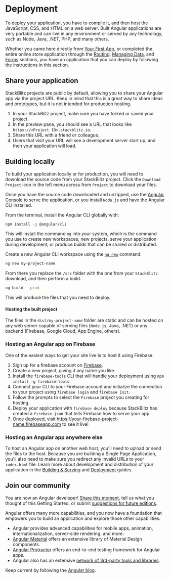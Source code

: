 # Deployment


To deploy your application, you have to compile it, and then host the JavaScript, CSS, and HTML on a web server. Built Angular applications are very portable and can live in any environment or served by any technology, such as Node, Java, .NET, PHP, and many others.

<div class="alert is-helpful">


Whether you came here directly from [Your First App](start "Getting Started: Your First App"), or completed the entire online store application through the [Routing](start/routing "Getting Started: Routing"), [Managing Data](start/data "Getting Started: Managing Data"), and [Forms](start/forms "Getting Started: Forms") sections, you have an application that you can deploy by following the instructions in this section. 


</div>



## Share your application

StackBlitz projects are public by default, allowing you to share your Angular app via the project URL. Keep in mind that this is a great way to share ideas and prototypes, but it is not intended for production hosting.

1. In your StackBlitz project, make sure you have forked or saved your project.
1. In the preview pane, you should see a URL that looks like `https://<Project ID>.stackblitz.io`.
1. Share this URL with a friend or colleague.
1. Users that visit your URL will see a development server start up, and then your application will load.

## Building locally

To build your application locally or for production, you will need to download the source code from your StackBlitz project. Click the `Download Project` icon in the left menu across from `Project` to download your files.

Once you have the source code downloaded and unzipped, use the [Angular Console](https://angularconsole.com "Angular Console web site") to serve the application, or you install `Node.js` and have the Angular CLI installed.

From the terminal, install the Angular CLI globally with:

```sh
npm install -g @angular/cli
```

This will install the command `ng` into your system, which is the command you use to create new workspaces, new projects, serve your application during development, or produce builds that can be shared or distributed.

Create a new Angular CLI workspace using the [`ng new`](cli/new "CLI ng new command reference") command:

```sh
ng new my-project-name
```

From there you replace the `/src` folder with the one from your `StackBlitz` download, and then perform a build.

```sh
ng build --prod
```

This will produce the files that you need to deploy.

#### Hosting the built project

The files in the `dist/my-project-name` folder are static and can be hosted on any web server capable of serving files (`Node.js`, Java, .NET) or any backend (Firebase, Google Cloud, App Engine, others).

### Hosting an Angular app on Firebase

One of the easiest ways to get your site live is to host it using Firebase.

1. Sign up for a firebase account on [Firebase](https://firebase.google.com/ "Firebase web site").
1. Create a new project, giving it any name you like.
1. Install the `firebase-tools` CLI that will handle your deployment using `npm install -g firebase-tools`.
1. Connect your CLI to your Firebase account and initialize the connection to your project using `firebase login` and `firebase init`.
1. Follow the prompts to select the `Firebase` project you creating for hosting.
1. Deploy your application with `firebase deploy` because StackBlitz has created a `firebase.json` that tells Firebase how to serve your app.
1. Once deployed, visit https://your-firebase-project-name.firebaseapp.com to see it live!

### Hosting an Angular app anywhere else

To host an Angular app on another web host, you'll need to upload or send the files to the host. 
Because you are building a Single Page Application, you'll also need to make sure you redirect any invalid URLs to your `index.html` file. 
Learn more about development and distribution of your application in the [Building & Serving](guide/build "Building and Serving Angular Apps") and [Deployment](guide/deployment "Deployment guide") guides.

## Join our community

You are now an Angular developer! [Share this moment](https://twitter.com/intent/tweet?url=https://angular.io/start&text=I%20just%20finished%20the%20Angular%20Getting%20Started%20Tutorial "Angular on Twitter"), tell us what you thought of this Getting Started, or submit [suggestions for future editions](https://github.com/angular/angular/issues/new/choose "Angular GitHub repository new issue form"). 

Angular offers many more capabilities, and you now have a foundation that empowers you to build an application and explore those other capabilities:

* Angular provides advanced capabilities for mobile apps, animation, internationalization, server-side rendering, and more. 
* [Angular Material](https://material.angular.io/ "Angular Material web site") offers an extensive library of Material Design components. 
* [Angular Protractor](https://protractor.angular.io/ "Angular Protractor web site") offers an end-to-end testing framework for Angular apps. 
* Angular also has an extensive [network of 3rd-party tools and libraries](https://angular.io/resources "Angular resources list"). 

Keep current by following the [Angular blog](https://blog.angular.io/ "Angular blog"). 




